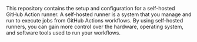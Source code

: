 This repository contains the setup and configuration for a self-hosted GitHub Action runner. A self-hosted runner is a system that you manage and run to execute jobs from GitHub Actions workflows. By using self-hosted runners, you can gain more control over the hardware, operating system, and software tools used to run your workflows.
